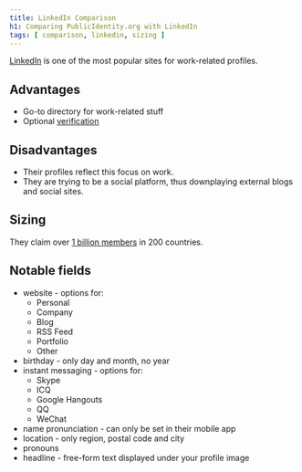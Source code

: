 ```yaml
---
title: LinkedIn Comparison
h1: Comparing PublicIdentity.org with LinkedIn
tags: [ comparison, linkedin, sizing ]
---
```


[LinkedIn](https://www.linkedin.com/) is one of the most popular sites for work-related profiles.

## Advantages

* Go-to directory for work-related stuff
* Optional [verification](/blog/2024/2024-09-14-linkedin-verification.html)

## Disadvantages

* Their profiles reflect this focus on work.
* They are trying to be a social platform, thus downplaying external blogs and social sites.

## Sizing

They claim over [1 billion members](https://about.linkedin.com/) in 200 countries.

## Notable fields

- website - options for:
    * Personal
    * Company
    * Blog
    * RSS Feed
    * Portfolio
    * Other
- birthday - only day and month, no year
- instant messaging - options for:
    * Skype
    * ICQ
    * Google Hangouts
    * QQ
    * WeChat
- name pronunciation - can only be set in their mobile app
- location - only region, postal code and city
- pronouns
- headline - free-form text displayed under your profile image
